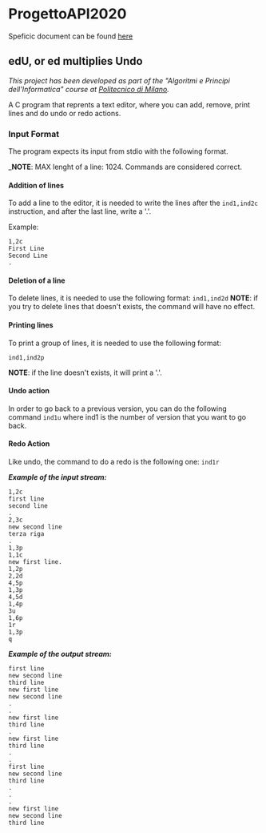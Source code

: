 # ProgettoAPI2020

Speficic document can be found [here](https://martinenghi.faculty.polimi.it/courses/api/ProvaFinale2020specifica.pdf)

## edU, or ed multiplies Undo 
*This project has been developed as part of the "Algoritmi e Principi dell'Informatica" course at [Politecnico di Milano](https://www.polimi.it/).*

A C program that reprents a text editor, where you can add, remove, print lines and do undo or redo actions.

### Input Format
The program expects its input from stdio with the following format.

_**NOTE**: MAX lenght of a line: 1024. Commands are considered correct.
#### Addition of lines
To add a line to the editor, it is needed to write the lines after the ```ind1,ind2c``` instruction, and after the last line, write a '.'.

Example:
```
1,2c
First Line
Second Line
.

```

#### Deletion of a line
To delete lines, it is needed to use the following format:
```ind1,ind2d```
**NOTE**: if you try to delete lines that doesn't exists, the command will have no effect.

#### Printing lines
To print a group of lines, it is needed to use the following format:
```
ind1,ind2p
```
**NOTE**: if the line doesn't exists, it will print a '.'.
#### Undo action
In order to go back to a previous version, you can do the following command 
``ind1u``
where ind1 is the number of version that you want to go back.
#### Redo Action
Like undo, the command to do a redo is the following one:
``ind1r``

***Example of the input stream:***
 ```
1,2c
first line
second line
.
2,3c
new second line
terza riga
.
1,3p
1,1c
new first line.
1,2p
2,2d
4,5p
1,3p
4,5d
1,4p
3u
1,6p
1r
1,3p
q

 ```

***Example of the output stream:***
 ```
 first line
 new second line
 third line
 new first line
 new second line
 .
 .
 new first line
 third line
 .
 new first line
 third line
 .
 .
 first line
 new second line
 third line
 .
 .
 .
 new first line
 new second line
 third line
 ```
